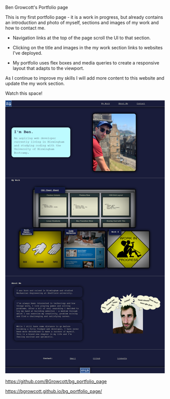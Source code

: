 Ben Growcott's Portfolio page

This is my first portfolio page - it is a work in progress, but already contains
an introduction and photo of myself, sections and images of my work and how to contact me.

- Navigation links at the top of the page scroll the UI to that section.

- Clicking on the title and images in the my work section links to websites I've deployed.

- My portfolio uses flex boxes and media queries to create a responsive layout that adapts to the viewport.

As I continue to improve my skills I will add more content to this website
and update the my work section.

Watch this space!

![screenshot of deployed website](assets/images/screencapture-bg-portfolio-page.png)

https://github.com/BGrowcott/bg_portfolio_page

https://bgrowcott.github.io/bg_portfolio_page/